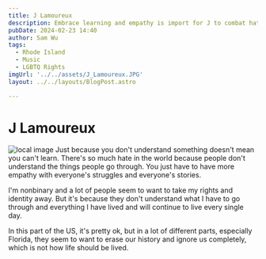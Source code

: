 ```yaml
---
title: J Lamoureux
description: Embrace learning and empathy is import for J to combat hate and discrimination.
pubDate: 2024-02-23 14:40
author: Sam Wu
tags:
  - Rhode Island
  - Music
  - LGBTQ Rights
imgUrl: '../../assets/J_Lamoureux.JPG'
layout: ../../layouts/BlogPost.astro

---
```

# J Lamoureux

![local image](../../assets/J_Lamoureux.JPG)
Just because you don't understand something doesn't mean you can't learn. There's so much hate in the world because people don't understand the things people go through. You just have to have more empathy with everyone's struggles and everyone's stories.

I'm nonbinary and a lot of people seem to want to take my rights and identity away. But it's because they don't understand what I have to go through and everything I have lived and will continue to live every single day.

In this part of the US, it's pretty ok, but in a lot of different parts, especially Florida, they seem to want to erase our history and ignore us completely, which is not how life should be lived.